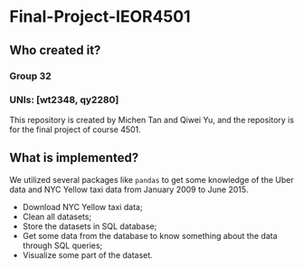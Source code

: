 # Final-Project-IEOR4501
 
## Who created it?
### Group 32
### UNIs: [wt2348, qy2280]
This repository is created by Michen Tan and Qiwei Yu, and the repository is for the final project of course 4501.
 
## What is implemented?
We utilized several packages like `pandas` to get some knowledge of the Uber data and NYC Yellow taxi data from January 2009 to June 2015.
* Download NYC Yellow taxi data;
* Clean all datasets;
* Store the datasets in SQL database;
* Get some data from the database to know something about the data through SQL queries;
* Visualize some part of the dataset.
